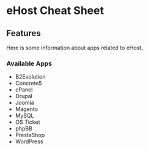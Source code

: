 # eHost Cheat Sheet


## Features

Here is some information about apps related to eHost.

### Available Apps

* B2Evolution
* Concrete5
* cPanel
* Drupal
* Joomla
* Magento
* MySQL
* OS Ticket
* phpBB
* PrestaShop
* WordPress
